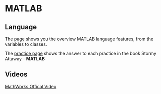 # MATLAB 

## Language

The [page](language.md) shows you the overview MATLAB language features, from the variables to classes.

The [practice page](practics.md) shows the answer to each practice in the book Stormy Attaway - **MATLAB**
 
## Videos

[MathWorks Offical Video](videos.md)
